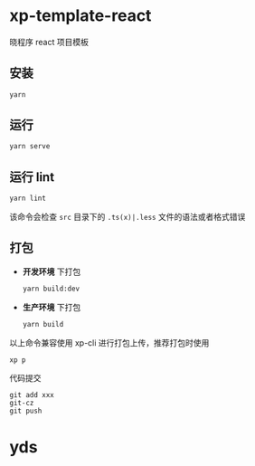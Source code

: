 # xp-template-react

晓程序 react 项目模板

## 安装

```bash
yarn
```

## 运行

```bash
yarn serve
```

## 运行 lint

```bash
yarn lint
```

该命令会检查 `src` 目录下的 `.ts(x)|.less` 文件的语法或者格式错误

## 打包

- **开发环境** 下打包

  ```bash
  yarn build:dev
  ```

- **生产环境** 下打包

  ```bash
  yarn build
  ```

以上命令兼容使用 xp-cli 进行打包上传，推荐打包时使用

```bash
xp p
```


代码提交

```
git add xxx
git-cz
git push
```


# yds
